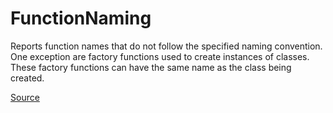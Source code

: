 # FunctionNaming

Reports function names that do not follow the specified naming convention.
One exception are factory functions used to create instances of classes.
These factory functions can have the same name as the class being created.


[Source](https://arturbosch.github.io/detekt/naming.html#functionnaming)

